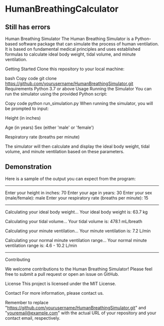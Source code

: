# HumanBreathingCalculator
## Still has errors


Human Breathing Simulator
The Human Breathing Simulator is a Python-based software package that can simulate the process of human ventilation. It is based on fundamental medical principles and uses established formulas to calculate ideal body weight, tidal volume, and minute ventilation.

Getting Started
Clone this repository to your local machine:

bash
Copy code
git clone https://github.com/yourusername/HumanBreathingSimulator.git
Requirements
Python 3.7 or above
Usage
Running the Simulator
You can run the simulator using the provided Python script:

Copy code
python run_simulation.py
When running the simulator, you will be prompted to input:

Height (in inches)

Age (in years)
Sex (either 'male' or 'female')

Respiratory rate (breaths per minute)

The simulator will then calculate and display the ideal body weight, tidal volume, and minute ventilation based on these parameters.

## Demonstration
Here is a sample of the output you can expect from the program:

---

Enter your height in inches: 70
Enter your age in years: 30
Enter your sex (male/female): male
Enter your respiratory rate (breaths per minute): 15

---

Calculating your ideal body weight...
Your ideal body weight is: 63.7 kg

Calculating your tidal volume...
Your tidal volume is: 478.1 mL/breath

Calculating your minute ventilation...
Your minute ventilation is: 7.2 L/min

Calculating your normal minute ventilation range...
Your normal minute ventilation range is: 4.6 - 10.2 L/min

---

Contributing

We welcome contributions to the Human Breathing Simulator! Please feel free to submit a pull request or open an issue on GitHub.



License
This project is licensed under the MIT License.

Contact
For more information, please contact us.

Remember to replace "https://github.com/yourusername/HumanBreathingSimulator.git" and "youremail@example.com" with the actual URL of your repository and your contact email, respectively.






